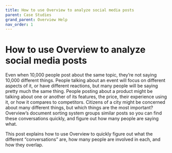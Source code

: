```yaml
---
title: How to use Overview to analyze social media posts
parent: Case Studies
grand_parent: Overview Help
nav_order: 1
---
```



# How to use Overview to analyze social media posts

Even when 10,000 people post about the same topic, they’re not saying 10,000 different things. People talking about an event will focus on different aspects of it, or have different reactions, but many people will be saying pretty much the same thing. People posting about a product might be talking about one or another of its features, the price, their experience using it, or how it compares to competitors. Citizens of a city might be concerned about many different things, but which things are the most important? Overview’s document sorting system groups similar posts so you can find these conversations quickly, and figure out how many people are saying what.

This post explains how to use Overview to quickly figure out what the different “conversations” are, how many people are involved in each, and how they overlap.
